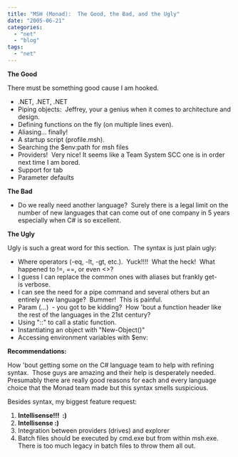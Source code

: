 ```yaml
---
title: "MSH (Monad):  The Good, the Bad, and the Ugly"
date: "2005-06-21"
categories: 
  - "net"
  - "blog"
tags: 
  - "net"
---
```


**The Good**

There must be something good cause I am hooked.

- .NET, .NET, .NET
- Piping objects:  Jeffrey, your a genius when it comes to architecture and design.
- Defining functions on the fly (on multiple lines even).
- Aliasing... finally!
- A startup script (profile.msh).
- Searching the $env:path for msh files
- Providers!  Very nice! It seems like a Team System SCC one is in order next time I am bored.
- Support for tab
- Parameter defaults

**The Bad**

- Do we really need another language?  Surely there is a legal limit on the number of new languages that can come out of one company in 5 years especially when C# is so excellent.

**The Ugly**

Ugly is such a great word for this section.  The syntax is just plain ugly:

- Where operators (-eq, -lt, -gt, etc.).  Yuck!!!!  What the heck!  What happened to !=, ==, or even <>?
- I guess I can replace the common ones with aliases but frankly get- is verbose.
- I can see the need for a pipe command and several others but an entirely new language?  Bummer!  This is painful.
- Param (...)  - you got to be kidding?  How 'bout a function header like the rest of the languages in the 21st century?
- Using "::" to call a static function.
- Instantiating an object with "New-Object()"
- Accessing environment variables with $env:

**Recommendations:**

How 'bout getting some on the C# language team to help with refining syntax.  Those guys are amazing and their help is desperately needed.  Presumably there are really good reasons for each and every language choice that the Monad team made but this syntax smells suspicious.

Besides syntax, my biggest feature request:

1. **Intellisense!!!  :)**
2. **Intellisense :)**
3. Integration between providers (drives) and explorer
4. Batch files should be executed by cmd.exe but from within msh.exe.  There is too much legacy in batch files to throw them all out.
